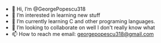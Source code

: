 - 👋 Hi, I’m @GeorgePopescu318
- 👀 I’m interested in learning new stuff
- 🌱 I’m currently learning C and other programing languages.
- 💞️ I’m looking to collaborate on well I don't really know what 
- 📫 How to reach me email: georgepopescu318@gmail.com

<!---
GeorgePopescu318/GeorgePopescu318 is a ✨ special ✨ repository because its `README.md` (this file) appears on your GitHub profile.
You can click the Preview link to take a look at your changes.
--->
